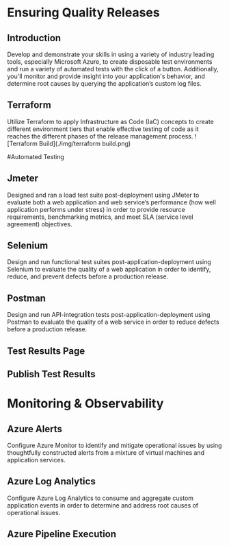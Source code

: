 # Ensuring Quality Releases
## Introduction

Develop and demonstrate your skills in using a variety of industry leading tools, especially Microsoft Azure, to create disposable test environments and run a variety of automated tests with the click of a button. Additionally, you'll monitor and provide insight into your application's behavior, and determine root causes by querying the application’s custom log files.


## Terraform
Utilize Terraform to apply Infrastructure as Code (IaC) concepts to create different environment tiers that enable effective testing of code as it reaches the different phases of the release management process.
![Terraform Build](./img/terraform build.png)

#Automated Testing

## Jmeter
Designed and ran a load test suite post-deployment using JMeter to evaluate both a web application and web service’s performance (how well application performs under stress) in order to provide resource requirements, benchmarking metrics, and meet SLA (service level agreement) objectives. 

## Selenium
Design and run functional test suites post-application-deployment using Selenium to evaluate the quality of a web application in order to identify, reduce, and prevent defects before a production release.


## Postman
Design and run API-integration tests post-application-deployment using Postman to evaluate the quality of a web service in order to reduce defects before a production release.

## Test Results Page

## Publish Test Results


# Monitoring & Observability
## Azure Alerts
Configure Azure Monitor to identify and mitigate operational issues by using thoughtfully constructed alerts from a mixture of virtual machines and application services.

## Azure Log Analytics
Configure Azure Log Analytics to consume and aggregate custom application events in order to determine and address root causes of operational issues.

## Azure Pipeline Execution
